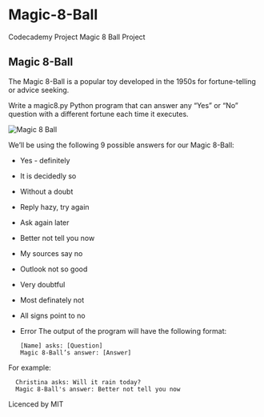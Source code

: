 # Magic-8-Ball

Codecademy Project Magic 8 Ball Project 

## Magic 8-Ball

The Magic 8-Ball is a popular toy developed in the 1950s for fortune-telling or advice seeking.

Write a magic8.py Python program that can answer any “Yes” or “No” question with a different fortune each time it executes.

![Magic 8 Ball](https://content.codecademy.com/courses/learn-cpp/conditionals-and-logic/magic8ball.gif "Magic 8-Ball")

We’ll be using the following 9 possible answers for our Magic 8-Ball:

- Yes - definitely
- It is decidedly so
- Without a doubt
- Reply hazy, try again
- Ask again later
- Better not tell you now
- My sources say no
- Outlook not so good
- Very doubtful
- Most definately not
- All signs point to no
- Error
The output of the program will have the following format:

      [Name] asks: [Question]
      Magic 8-Ball’s answer: [Answer]
      
For example:

      Christina asks: Will it rain today?
      Magic 8-Ball's answer: Better not tell you now


Licenced by MIT
